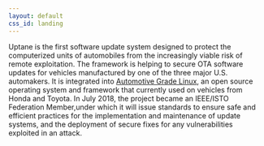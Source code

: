 ```yaml
---
layout: default
css_id: landing
---
```


Uptane is the first software update system designed to protect the computerized
units of automobiles from the increasingly viable risk of remote exploitation.
The framework is helping to secure OTA software updates for vehicles
manufactured by one of the three major U.S. automakers. It is integrated into [Automotive Grade Linux](https://www.automotivelinux.org/),
an open source operating system and framework that currently  used on vehicles
from Honda and Toyota. In July 2018, the project became an IEEE/ISTO Federation
Member,under which it will issue standards to ensure safe and efficient practices for
the implementation and maintenance of update systems, and the deployment of
secure fixes for any vulnerabilities exploited in an attack.
